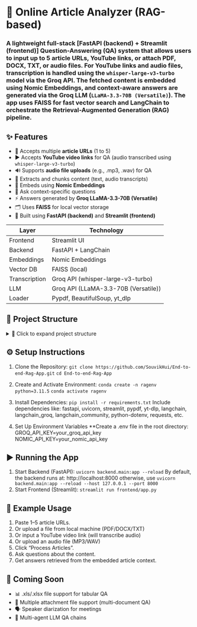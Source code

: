 # 🧠 Online Article Analyzer (RAG-based)
### A lightweight full-stack [FastAPI (backend) + Streamlit (frontend)] Question-Answering (QA) system that allows users to input up to 5 article URLs, YouTube links, or attach PDF, DOCX, TXT, or audio files. For YouTube links and audio files, transcription is handled using the `whisper-large-v3-turbo` model via the Groq API. The fetched content is embedded using Nomic Embeddings, and context-aware answers are generated via the Groq LLM (`LLaMA-3.3-70B (Versatile)`). The app uses FAISS for fast vector search and LangChain to orchestrate the Retrieval-Augmented Generation (RAG) pipeline.

## ✨ Features

- 🔗 Accepts multiple **article URLs** (1 to 5)
- ▶️ Accepts **YouTube video links** for QA (audio transcribed using `whisper-large-v3-turbo`)
- 🔊 Supports **audio file uploads** (e.g., .mp3, .wav) for QA
- 📄 Extracts and chunks content (text, audio transcripts)
- 🧠 Embeds using **Nomic Embeddings**
- 💬 Ask context-specific questions
- ⚡️ Answers generated by **Groq LLaMA-3.3-70B (Versatile)**
- 🗂️ Uses **FAISS** for local vector storage
- 🚀 Built using **FastAPI (backend)** and **Streamlit (frontend)**


| Layer       | Technology                          |
|-------------|-------------------------------------|
| Frontend    | Streamlit UI                        |
| Backend     | FastAPI + LangChain                 |
| Embeddings  | Nomic Embeddings                    |
| Vector DB   | FAISS (local)                       |
|Transcription| Groq API (whisper-large-v3-turbo)   |
| LLM         | Groq API (LLaMA-3.3-70B (Versatile))|
| Loader      | Pypdf, BeautifulSoup, yt_dlp        |

## 📁 Project Structure
<details>
<summary>📁 Click to expand project structure</summary>

```
project-root/
│
├── backend/
│   ├── main.py # FastAPI server
│   ├── models.py # Pydantic schemas
│   ├── fetcher.py # URL & attached file (.pdf,.docx,.txt) loader
|   ├── yt_audio_fetcher.py # YT link & attched audio handling & transcription 
│   ├── embed_data.py # Embedding logic
│   ├── rag_qa.py # RAG QA pipeline
│   └── faiss_store/ # Saved FAISS index (Auto-created on app run)
│
├── frontend/
│   └── app.py # Streamlit frontend
│
├── .env # Your API keys (GROQ_API_KEY, NOMIC_API_KEY)
├── requirements.txt
└── README.md
```
</details>

## ⚙️ Setup Instructions
1. Clone the Repository:
  ```git clone https://github.com/SouvikHui/End-to-end-Rag-App.git```
  ```cd End-to-end-Rag-App```

2. Create and Activate Environment:
  ```conda create -n ragenv python=3.11.5```
  ```conda activate ragenv```

3. Install Dependencies:
```pip install -r requirements.txt```
    Include dependencies like: fastapi, uvicorn, streamlit, pypdf, yt-dlp, langchain, langchain_groq, langchain_community, python-dotenv, requests, etc.
4. Set Up Environment Variables
**Create a .env file in the root directory:
  GROQ_API_KEY=your_groq_api_key
  NOMIC_API_KEY=your_nomic_api_key

## ▶️ Running the App
1. Start Backend (FastAPI):
```uvicorn backend.main:app --reload```
By default, the backend runs at: http://localhost:8000
otherwise, use ```uvicorn backend.main:app --reload --host 127.0.0.1 --port 8000```
2. Start Frontend (Streamlit):
```streamlit run frontend/app.py```

## 🧪 Example Usage
1. Paste 1–5 article URLs.
2. Or upload a file from local machine (PDF/DOCX/TXT)
3. Or input a YouTube video link (will transcribe audio)
4. Or upload an audio file (MP3/WAV)
5. Click “Process Articles”.
6. Ask questions about the content.
7. Get answers retrieved from the embedded article context.

## 📌 Coming Soon
- 📊 .xls/.xlsx file support for tabular QA
- 🧾 Multiple attachment file support (multi-document QA)
- 🗣️ Speaker diarization for meetings
- 🧠 Multi-agent LLM QA chains
